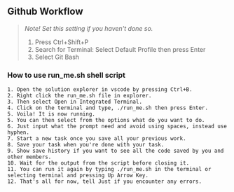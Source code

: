 ## **Github Workflow**

> *Note! Set this setting if you haven't done so.*
> 1. Press Ctrl+Shift+P
> 1. Search for Terminal: Select Default Profile then press Enter
> 1. Select Git Bash

### **How to use run_me.sh shell script**

    1. Open the solution explorer in vscode by pressing Ctrl+B.
    2. Right click the run_me.sh file in explorer.
    3. Then select Open in Integrated Terminal.
    4. Click on the terminal and type, ./run_me.sh then press Enter.
    5. Voila! It is now running.
    5. You can then select from the options what do you want to do.
    6. Just input what the prompt need and avoid using spaces, instead use hyphen.
    7. Start a new task once you save all your previous work.
    8. Save your task when you're done with your task.
    9. Show save history if you want to see all the code saved by you and other members.
    10. Wait for the output from the script before closing it.
    11. You can run it again by typing ./run_me.sh in the terminal or selecting terminal and pressing Up Arrow Key.
    12. That's all for now, tell Just if you encounter any errors.

